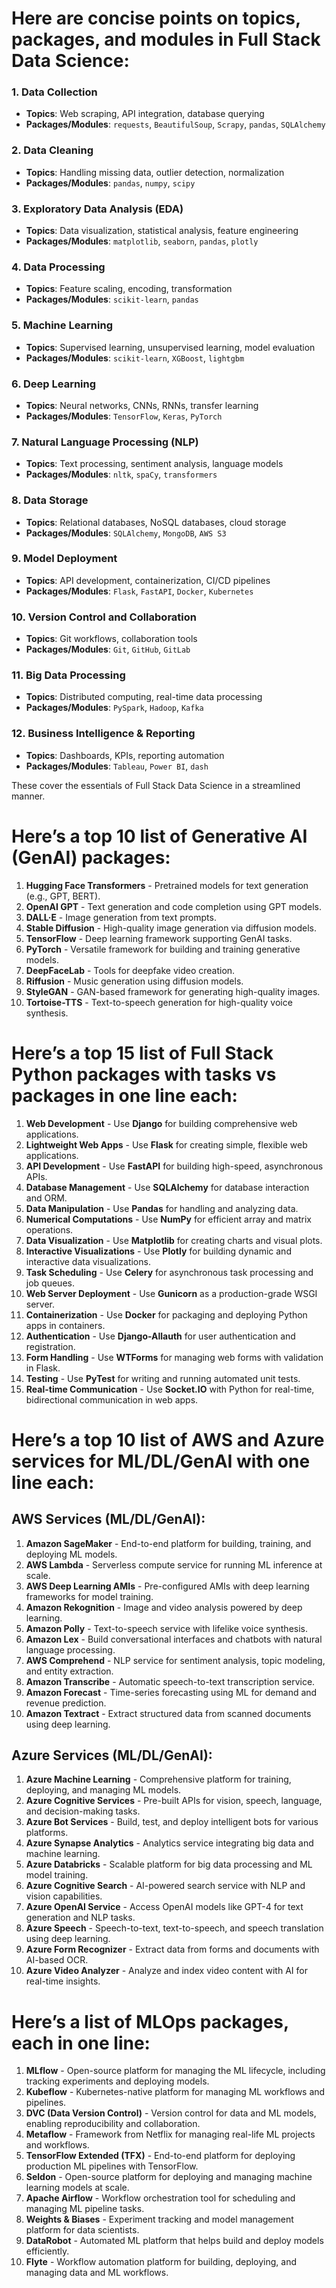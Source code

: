 # Here are concise points on **topics, packages, and modules** in **Full Stack Data Science**:

### 1. **Data Collection**
   - **Topics**: Web scraping, API integration, database querying
   - **Packages/Modules**: `requests`, `BeautifulSoup`, `Scrapy`, `pandas`, `SQLAlchemy`

### 2. **Data Cleaning**
   - **Topics**: Handling missing data, outlier detection, normalization
   - **Packages/Modules**: `pandas`, `numpy`, `scipy`

### 3. **Exploratory Data Analysis (EDA)**
   - **Topics**: Data visualization, statistical analysis, feature engineering
   - **Packages/Modules**: `matplotlib`, `seaborn`, `pandas`, `plotly`

### 4. **Data Processing**
   - **Topics**: Feature scaling, encoding, transformation
   - **Packages/Modules**: `scikit-learn`, `pandas`

### 5. **Machine Learning**
   - **Topics**: Supervised learning, unsupervised learning, model evaluation
   - **Packages/Modules**: `scikit-learn`, `XGBoost`, `lightgbm`

### 6. **Deep Learning**
   - **Topics**: Neural networks, CNNs, RNNs, transfer learning
   - **Packages/Modules**: `TensorFlow`, `Keras`, `PyTorch`

### 7. **Natural Language Processing (NLP)**
   - **Topics**: Text processing, sentiment analysis, language models
   - **Packages/Modules**: `nltk`, `spaCy`, `transformers`

### 8. **Data Storage**
   - **Topics**: Relational databases, NoSQL databases, cloud storage
   - **Packages/Modules**: `SQLAlchemy`, `MongoDB`, `AWS S3`

### 9. **Model Deployment**
   - **Topics**: API development, containerization, CI/CD pipelines
   - **Packages/Modules**: `Flask`, `FastAPI`, `Docker`, `Kubernetes`

### 10. **Version Control and Collaboration**
   - **Topics**: Git workflows, collaboration tools
   - **Packages/Modules**: `Git`, `GitHub`, `GitLab`

### 11. **Big Data Processing**
   - **Topics**: Distributed computing, real-time data processing
   - **Packages/Modules**: `PySpark`, `Hadoop`, `Kafka`

### 12. **Business Intelligence & Reporting**
   - **Topics**: Dashboards, KPIs, reporting automation
   - **Packages/Modules**: `Tableau`, `Power BI`, `dash`

These cover the essentials of Full Stack Data Science in a streamlined manner.


# Here’s a **top 10 list of Generative AI (GenAI) packages**:

1. **Hugging Face Transformers** - Pretrained models for text generation (e.g., GPT, BERT).
2. **OpenAI GPT** - Text generation and code completion using GPT models.
3. **DALL·E** - Image generation from text prompts.
4. **Stable Diffusion** - High-quality image generation via diffusion models.
5. **TensorFlow** - Deep learning framework supporting GenAI tasks.
6. **PyTorch** - Versatile framework for building and training generative models.
7. **DeepFaceLab** - Tools for deepfake video creation.
8. **Riffusion** - Music generation using diffusion models.
9. **StyleGAN** - GAN-based framework for generating high-quality images.
10. **Tortoise-TTS** - Text-to-speech generation for high-quality voice synthesis.


# Here’s a **top 15 list of Full Stack Python packages** with **tasks vs packages** in one line each:

1. **Web Development** - Use **Django** for building comprehensive web applications.
2. **Lightweight Web Apps** - Use **Flask** for creating simple, flexible web applications.
3. **API Development** - Use **FastAPI** for building high-speed, asynchronous APIs.
4. **Database Management** - Use **SQLAlchemy** for database interaction and ORM.
5. **Data Manipulation** - Use **Pandas** for handling and analyzing data.
6. **Numerical Computations** - Use **NumPy** for efficient array and matrix operations.
7. **Data Visualization** - Use **Matplotlib** for creating charts and visual plots.
8. **Interactive Visualizations** - Use **Plotly** for building dynamic and interactive data visualizations.
9. **Task Scheduling** - Use **Celery** for asynchronous task processing and job queues.
10. **Web Server Deployment** - Use **Gunicorn** as a production-grade WSGI server.
11. **Containerization** - Use **Docker** for packaging and deploying Python apps in containers.
12. **Authentication** - Use **Django-Allauth** for user authentication and registration.
13. **Form Handling** - Use **WTForms** for managing web forms with validation in Flask.
14. **Testing** - Use **PyTest** for writing and running automated unit tests.
15. **Real-time Communication** - Use **Socket.IO** with Python for real-time, bidirectional communication in web apps.


# Here’s a **top 10 list of AWS and Azure services** for **ML/DL/GenAI** with one line each:

## **AWS Services (ML/DL/GenAI)**:
1. **Amazon SageMaker** - End-to-end platform for building, training, and deploying ML models.
2. **AWS Lambda** - Serverless compute service for running ML inference at scale.
3. **AWS Deep Learning AMIs** - Pre-configured AMIs with deep learning frameworks for model training.
4. **Amazon Rekognition** - Image and video analysis powered by deep learning.
5. **Amazon Polly** - Text-to-speech service with lifelike voice synthesis.
6. **Amazon Lex** - Build conversational interfaces and chatbots with natural language processing.
7. **AWS Comprehend** - NLP service for sentiment analysis, topic modeling, and entity extraction.
8. **Amazon Transcribe** - Automatic speech-to-text transcription service.
9. **Amazon Forecast** - Time-series forecasting using ML for demand and revenue prediction.
10. **Amazon Textract** - Extract structured data from scanned documents using deep learning.

## **Azure Services (ML/DL/GenAI)**:
1. **Azure Machine Learning** - Comprehensive platform for training, deploying, and managing ML models.
2. **Azure Cognitive Services** - Pre-built APIs for vision, speech, language, and decision-making tasks.
3. **Azure Bot Services** - Build, test, and deploy intelligent bots for various platforms.
4. **Azure Synapse Analytics** - Analytics service integrating big data and machine learning.
5. **Azure Databricks** - Scalable platform for big data processing and ML model training.
6. **Azure Cognitive Search** - AI-powered search service with NLP and vision capabilities.
7. **Azure OpenAI Service** - Access OpenAI models like GPT-4 for text generation and NLP tasks.
8. **Azure Speech** - Speech-to-text, text-to-speech, and speech translation using deep learning.
9. **Azure Form Recognizer** - Extract data from forms and documents with AI-based OCR.
10. **Azure Video Analyzer** - Analyze and index video content with AI for real-time insights.

# Here’s a list of **MLOps packages**, each in one line:

1. **MLflow** - Open-source platform for managing the ML lifecycle, including tracking experiments and deploying models.
2. **Kubeflow** - Kubernetes-native platform for managing ML workflows and pipelines.
3. **DVC (Data Version Control)** - Version control for data and ML models, enabling reproducibility and collaboration.
4. **Metaflow** - Framework from Netflix for managing real-life ML projects and workflows.
5. **TensorFlow Extended (TFX)** - End-to-end platform for deploying production ML pipelines with TensorFlow.
6. **Seldon** - Open-source platform for deploying and managing machine learning models at scale.
7. **Apache Airflow** - Workflow orchestration tool for scheduling and managing ML pipeline tasks.
8. **Weights & Biases** - Experiment tracking and model management platform for data scientists.
9. **DataRobot** - Automated ML platform that helps build and deploy models efficiently.
10. **Flyte** - Workflow automation platform for building, deploying, and managing data and ML workflows.
    
